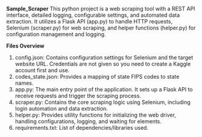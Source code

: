 **Sample_Scraper**
This python project is a web scraping tool with a REST API interface, detailed logging, configurable settings, and automated data extraction. 
It utilizes a Flask API (app.py) to handle HTTP requests, Selenium (scraper.py) for web scraping, and helper functions (helper.py) for configuration management and logging. 

**Files Overview**
1. config.json:  Contains configuration settings for Selenium and the target website URL. Credentials are not given so you need to create a Kaggle account first and use. 
2. codes_state.json:  Provides a mapping of state FIPS codes to state names. 
3. app.py:  The main entry point of the application. It sets up a Flask API to receive requests and trigger the scraping process. 
4. scraper.py:  Contains the core scraping logic using Selenium, including login automation and data extraction. 
5. helper.py:  Provides utility functions for initializing the web driver, handling configurations, logging, and waiting for elements.
6. requirements.txt:  List of dependencies/libraries used. 
